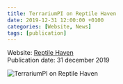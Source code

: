 ```yaml
---
title: TerrariumPI on Reptile Haven
date: 2019-12-31 12:00:00 +0100
categories: [Website, News]
tags: [publication]
---
```

Website: [Reptile Haven](https://reptilehaven.org/index.php/2020/03/01/terrariumpi-tutorial/)<br />
Publication date: 31 december 2019

![TerrariumPI on Reptile Haven](/assets/img/publications/TerrariumPi_Tutorial_-_Reptile_Haven.webp)